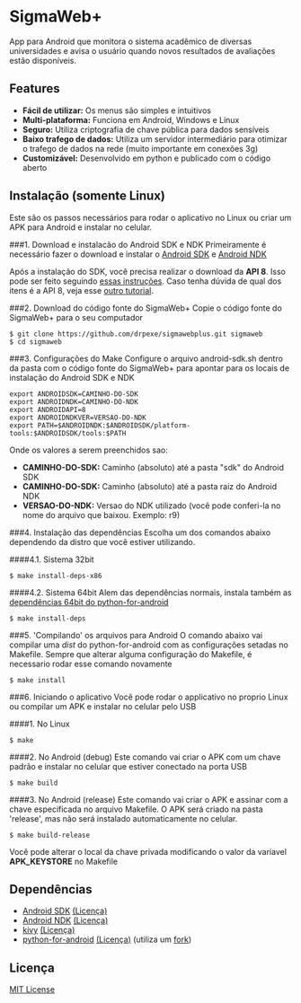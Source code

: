 SigmaWeb+
============
App para Android que monitora o sistema acadêmico de diversas universidades e avisa o usuário quando novos resultados de avaliações estão disponíveis.

Features
--------------
* **Fácil de utilizar:** Os menus são simples e intuitivos
* **Multi-plataforma:** Funciona em Android, Windows e Linux
* **Seguro:** Utiliza criptografia de chave pública para dados sensíveis
* **Baixo trafego de dados:** Utiliza um servidor intermediário para otimizar o trafego de dados na rede (muito importante em conexões 3g)
* **Customizável:** Desenvolvido em python e publicado com o código aberto

Instalação (somente Linux)
-------------
Este são os passos necessários para rodar o aplicativo no Linux ou criar um APK para Android e instalar no celular.

###1. Download e instalacão do Android SDK e NDK
Primeiramente é necessário fazer o download e instalar o [Android SDK](http://developer.android.com/sdk/index.html) e [Android NDK](http://developer.android.com/tools/sdk/ndk/index.html)

Após a instalação do SDK, você precisa realizar o download da **API 8**. Isso pode ser feito seguindo [essas instruções](https://developer.android.com/sdk/installing/adding-packages.html). Caso tenha dúvida de qual dos itens é a API 8, veja esse [outro tutorial](https://stackoverflow.com/questions/8241571/how-to-get-android-google-api-for-2-2-version).

###2. Download do código fonte do SigmaWeb+
Copie o código fonte do SigmaWeb+ para o seu computador
```
$ git clone https://github.com/drpexe/sigmawebplus.git sigmaweb
$ cd sigmaweb
```

###3. Configurações do Make
Configure o arquivo android-sdk.sh dentro da pasta com o código fonte do SigmaWeb+ para apontar para os locais de instalação do Android SDK e NDK
```
export ANDROIDSDK=CAMINHO-DO-SDK
export ANDROIDNDK=CAMINHO-DO-NDK
export ANDROIDAPI=8
export ANDROIDNDKVER=VERSAO-DO-NDK
export PATH=$ANDROIDNDK:$ANDROIDSDK/platform-tools:$ANDROIDSDK/tools:$PATH
```
Onde os valores a serem preenchidos sao:
* **CAMINHO-DO-SDK:** Caminho (absoluto) até a pasta "sdk" do Android SDK
* **CAMINHO-DO-SDK:** Caminho (absoluto) até a pasta raiz do Android NDK
* **VERSAO-DO-NDK:** Versao do NDK utilizado (você pode conferi-la no nome do arquivo que baixou. Exemplo: r9)

###4. Instalação das dependências
Escolha um dos comandos abaixo dependendo da distro que você estiver utilizando.

####4.1. Sistema 32bit
```
$ make install-deps-x86
```

####4.2. Sistema 64bit
Alem das dependências normais, instala também as [dependências 64bit do python-for-android](http://python-for-android.readthedocs.org/en/latest/prerequisites/)
```
$ make install-deps
```

###5. 'Compilando' os arquivos para Android
O comando abaixo vai compilar uma *dist* do python-for-android com as configurações setadas no Makefile. Sempre que alterar alguma configuração do Makefile, é necessario rodar esse comando novamente
```
$ make install
```

###6. Iniciando o aplicativo
Você pode rodar o applicativo no proprio Linux ou compilar um APK e instalar no celular pelo USB

####1. No Linux
```
$ make
```

####2. No Android (debug)
Este comando vai criar o APK com um chave padrão e instalar no celular que estiver conectado na porta USB
```
$ make build
```

####3. No Android (release)
Este comando vai criar o APK e assinar com a chave especificada no arquivo Makefile. O APK será criado na pasta 'release', mas não será instalado automaticamente no celular.
```
$ make build-release
```
Você pode alterar o local da chave privada modificando o valor da variavel **APK_KEYSTORE** no Makefile

Dependências
-----------
* [Android SDK](http://developer.android.com/sdk/index.html) [(Licença)](http://creativecommons.org/licenses/by/2.5/)
* [Android NDK](http://developer.android.com/tools/sdk/ndk/index.html) [(Licença)](http://creativecommons.org/licenses/by/2.5/)
* [kivy](https://github.com/kivy/kivy) [(Licença)](https://github.com/kivy/kivy/blob/master/LICENSE)
* [python-for-android](https://github.com/kivy/python-for-android) [(Licença)](https://github.com/kivy/python-for-android/blob/master/LICENSE) (utiliza um [fork](https://github.com/drpexe/sigmawebplus-py4a))

Licença
-----------
[MIT License](https://github.com/drpexe/sigmawebplus/blob/master/LICENSE.md)
